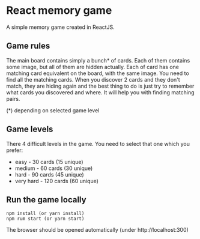 # React memory game

A simple memory game created in ReactJS.

## Game rules
The main board contains simply a bunch* of cards. Each of them contains some image, but all of them are hidden actually.
Each of card has one matching card equivalent on the board, with the same image.
You need to find all the matching cards. When you discover 2 cards and they don't match, they are hiding again and 
the best thing to do is just try to remember what cards you discovered and where. It will help you with finding matching
pairs.

(*) depending on selected game level

## Game levels
There 4 difficult levels in the game. You need to select that one which you prefer:
* easy - 30 cards (15 unique)
* medium - 60 cards (30 unique)
* hard - 90 cards (45 unique)
* very hard - 120 cards (60 unique)

## Run the game locally
```
npm install (or yarn install)
npm rum start (or yarn start)
```
The browser should be opened automatically (under http://localhost:300)
